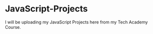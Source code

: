# JavaScript-Projects

I will be uploading my JavaScript Projects here from my Tech Academy Course.
